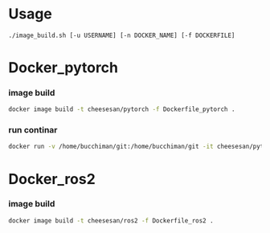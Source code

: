 # Usage

```sh
./image_build.sh [-u USERNAME] [-n DOCKER_NAME] [-f DOCKERFILE]
```

# Docker_pytorch
### image build
```sh
docker image build -t cheesesan/pytorch -f Dockerfile_pytorch .
```

### run continar
```sh
docker run -v /home/bucchiman/git:/home/bucchiman/git -it cheesesan/pytorch:latest
```



# Docker_ros2
### image build
```sh
docker image build -t cheesesan/ros2 -f Dockerfile_ros2 .
```
